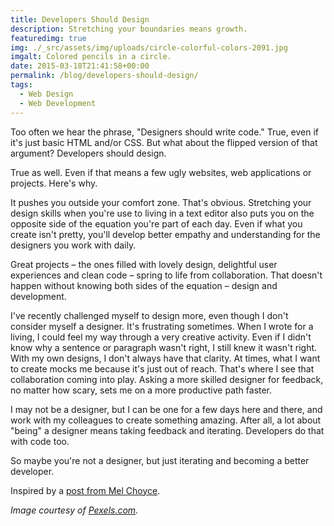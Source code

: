 ```yaml
---
title: Developers Should Design
description: Stretching your boundaries means growth.
featuredimg: true
img: ./_src/assets/img/uploads/circle-colorful-colors-2091.jpg
imgalt: Colored pencils in a circle.
date: 2015-03-18T21:41:58+00:00
permalink: /blog/developers-should-design/
tags:
  - Web Design
  - Web Development
---
```


Too often we hear the phrase, "Designers should write code." True, even if it's just basic HTML and/or CSS. But what about the flipped version of that argument? Developers should design.

True as well. Even if that means a few ugly websites, web applications or projects. Here's why.

It pushes you outside your comfort zone. That's obvious. Stretching your design skills when you're use to living in a text editor also puts you on the opposite side of the equation you're part of each day. Even if what you create isn't pretty, you'll develop better empathy and understanding for the designers you work with daily.

Great projects – the ones filled with lovely design, delightful user experiences and clean code – spring to life from collaboration. That doesn't happen without knowing both sides of the equation – design and development.

I've recently challenged myself to design more, even though I don't consider myself a designer. It's frustrating sometimes. When I wrote for a living, I could feel my way through a very creative activity. Even if I didn't know why a sentence or paragraph wasn't right, I still knew it wasn't right. With my own designs, I don't always have that clarity. At times, what I want to create mocks me because it's just out of reach. That's where I see that collaboration coming into play. Asking a more skilled designer for feedback, no matter how scary, sets me on a more productive path faster.

I may not be a designer, but I can be one for a few days here and there, and work with my colleagues to create something amazing. After all, a lot about "being" a designer means taking feedback and iterating. Developers do that with code too.

So maybe you're not a designer, but just iterating and becoming a better developer.

Inspired by a [post from Mel Choyce](http://themeshaper.com/2015/02/27/theme-design-for-devs/).

_Image courtesy of [Pexels.com](http://www.pexels.com/photo/2091/)._
